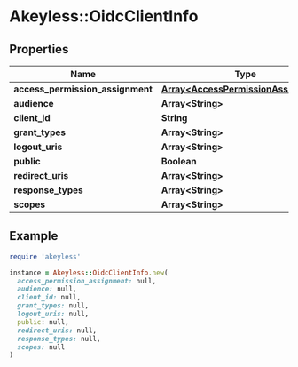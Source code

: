 # Akeyless::OidcClientInfo

## Properties

| Name | Type | Description | Notes |
| ---- | ---- | ----------- | ----- |
| **access_permission_assignment** | [**Array&lt;AccessPermissionAssignment&gt;**](AccessPermissionAssignment.md) |  | [optional] |
| **audience** | **Array&lt;String&gt;** |  | [optional] |
| **client_id** | **String** |  | [optional] |
| **grant_types** | **Array&lt;String&gt;** |  | [optional] |
| **logout_uris** | **Array&lt;String&gt;** |  | [optional] |
| **public** | **Boolean** |  | [optional] |
| **redirect_uris** | **Array&lt;String&gt;** |  | [optional] |
| **response_types** | **Array&lt;String&gt;** |  | [optional] |
| **scopes** | **Array&lt;String&gt;** |  | [optional] |

## Example

```ruby
require 'akeyless'

instance = Akeyless::OidcClientInfo.new(
  access_permission_assignment: null,
  audience: null,
  client_id: null,
  grant_types: null,
  logout_uris: null,
  public: null,
  redirect_uris: null,
  response_types: null,
  scopes: null
)
```

